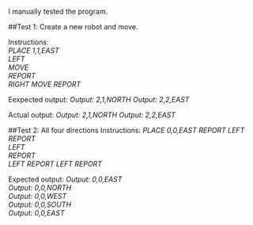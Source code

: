 I manually tested the program.

##Test 1: Create a new robot and move.

Instructions:   
*PLACE 1,1,EAST*  
*LEFT*  
*MOVE*  
*REPORT*  
*RIGHT*
*MOVE*
*REPORT*

Eexpected output:
*Output: 2,1,NORTH*
*Output: 2,2,EAST*

Actual output:
*Output: 2,1,NORTH*
*Output: 2,2,EAST*


##Test 2: All four directions
Instructions:
*PLACE 0,0,EAST*
*REPORT*
*LEFT*  
*REPORT*  
*LEFT*  
*REPORT*  
*LEFT*
*REPORT*
*LEFT*
*REPORT*

Expected output:
*Output: 0,0,EAST*  
*Output: 0,0,NORTH*  
*Output: 0,0,WEST*  
*Output: 0,0,SOUTH*  
*Output: 0,0,EAST*  
